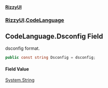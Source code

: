 #### [RizzyUI](index 'index')
### [RizzyUI](RizzyUI 'RizzyUI').[CodeLanguage](RizzyUI.CodeLanguage 'RizzyUI.CodeLanguage')

## CodeLanguage.Dsconfig Field

dsconfig format.

```csharp
public const string Dsconfig = dsconfig;
```

#### Field Value
[System.String](https://docs.microsoft.com/en-us/dotnet/api/System.String 'System.String')